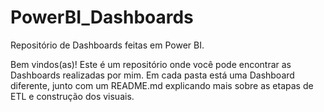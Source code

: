 # PowerBI_Dashboards
Repositório de Dashboards feitas em Power BI.

Bem vindos(as)! Este é um repositório onde você pode encontrar as Dashboards realizadas por mim. Em cada pasta está uma Dashboard diferente, junto com um README.md explicando mais sobre as etapas de ETL e construção dos visuais.
